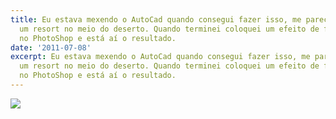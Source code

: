 ```yaml
---
title: Eu estava mexendo o AutoCad quando consegui fazer isso, me pareceu bonito,
  um resort no meio do deserto. Quando terminei coloquei um efeito de foto antiga
  no PhotoShop e está aí o resultado.
date: '2011-07-08'
excerpt: Eu estava mexendo o AutoCad quando consegui fazer isso, me pareceu bonito,
  um resort no meio do deserto. Quando terminei coloquei um efeito de foto antiga
  no PhotoShop e está aí o resultado.
---
```




![](https://36.media.tumblr.com/tumblr_lnzphbwwBd1qma17bo1_1280.png)

